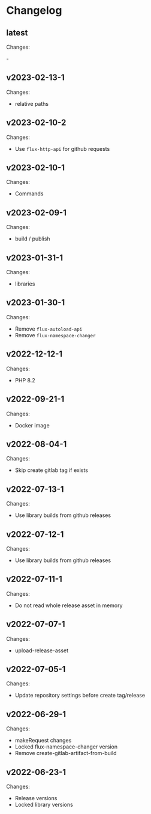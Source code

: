 # Changelog

## latest

Changes:

\-

## v2023-02-13-1

Changes:

- relative paths

## v2023-02-10-2

Changes:

- Use `flux-http-api` for github requests

## v2023-02-10-1

Changes:

- Commands

## v2023-02-09-1

Changes:

- build / publish

## v2023-01-31-1

Changes:

- libraries

## v2023-01-30-1

Changes:

- Remove `flux-autoload-api`
- Remove `flux-namespace-changer`

## v2022-12-12-1

Changes:

- PHP 8.2

## v2022-09-21-1

Changes:

- Docker image

## v2022-08-04-1

Changes:

- Skip create gitlab tag if exists

## v2022-07-13-1

Changes:

- Use library builds from github releases

## v2022-07-12-1

Changes:

- Use library builds from github releases

## v2022-07-11-1

Changes:

- Do not read whole release asset in memory

## v2022-07-07-1

Changes:

- upload-release-asset

## v2022-07-05-1

Changes:

- Update repository settings before create tag/release

## v2022-06-29-1

Changes:

- makeRequest changes
- Locked flux-namespace-changer version
- Remove create-gitlab-artifact-from-build

## v2022-06-23-1

Changes:

- Release versions
- Locked library versions
